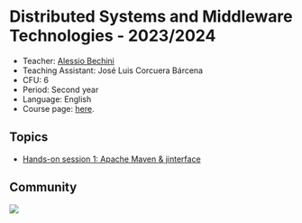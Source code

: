 # Distributed Systems and Middleware Technologies - 2023/2024

* Teacher: [Alessio Bechini](http://docenti.ing.unipi.it/a.bechini/BechiniHome.html)
* Teaching Assistant: José Luis Corcuera Bárcena
* CFU: 6
* Period: Second year
* Language: English
* Course page: [here](http://docenti.ing.unipi.it/a.bechini/distr/).


## Topics

- [Hands-on session 1: Apache Maven & jinterface](https://github.com/jlcorcuera/unipi-dsmt-2023-2024/)

## Community

<a href="https://github.com/jlcorcuera/unipi-dsmt-2023-2024/graphs/contributors">
  <img src="https://contrib.rocks/image?repo=jlcorcuera/unipi-dsmt-2023-2024" />
</a>